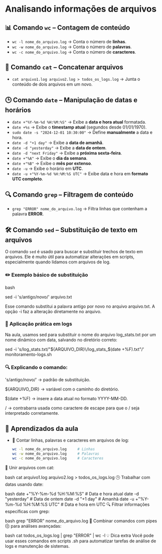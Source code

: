 # Analisando informações de arquivos

## 📊 Comando `wc` – Contagem de conteúdo

- `wc -l nome_do_arquivo.log` → Conta o número de **linhas**.
- `wc -w nome_do_arquivo.log` → Conta o número de **palavras**.
- `wc -c nome_do_arquivo.log` → Conta o número de **caracteres**.

## 📁 Comando `cat` – Concatenar arquivos

- `cat arquivo1.log arquivo2.log > todos_os_logs.log` → Junta o conteúdo de dois arquivos em um novo.

## 🕒 Comando `date` – Manipulação de datas e horários

- `date +"%Y-%m-%d %H:%M:%S"` → Exibe a **data e hora atual** formatada.
- `date +%s` → Exibe o **timestamp atual** (segundos desde 01/01/1970).
- `sudo date -s "2024-12-01 10:30:00"` → Define **manualmente** a data e hora.
- `date -d "+1 day"` → Exibe a **data de amanhã**.
- `date -d "yesterday"` → Exibe a **data de ontem**.
- `date -d "next Friday"` → Exibe a **próxima sexta-feira**.
- `date +"%A"` → Exibe o **dia da semana**.
- `date +"%B"` → Exibe o **mês por extenso**.
- `date -u` → Exibe o horário em **UTC**.
- `date -u +"%Y-%m-%d %H:%M:%S UTC"` → Exibe data e hora em **formato UTC completo**.

## 🔍 Comando `grep` – Filtragem de conteúdo

- `grep "ERROR" nome_do_arquivo.log` → Filtra linhas que contenham a palavra **ERROR**.

## 🛠️ Comando `sed` – Substituição de texto em arquivos

O comando `sed` é usado para buscar e substituir trechos de texto em arquivos. Ele é muito útil para automatizar alterações em scripts, especialmente quando lidamos com arquivos de log.

### ✏️ Exemplo básico de substituição

bash

sed -i 's/antigo/novo/' arquivo.txt

Esse comando substitui a palavra antigo por novo no arquivo arquivo.txt. A opção -i faz a alteração diretamente no arquivo.

### 📁 Aplicação prática em logs
Na aula, usamos sed para substituir o nome do arquivo log_stats.txt por um nome dinâmico com data, salvando no diretório correto:

sed -i 's/log_stats.txt/"${ARQUIVO_DIR}\/log_stats_$(date +%F).txt"/' monitoramento-logs.sh

### 🔍 Explicando o comando:

's/antigo/novo/' → padrão de substituição.

${ARQUIVO_DIR} → variável com o caminho do diretório.

$(date +%F) → insere a data atual no formato YYYY-MM-DD.

\/ → contrabarra usada como caractere de escape para que o / seja interpretado corretamente.

## 🧠 Aprendizados da aula

- 📏 Contar linhas, palavras e caracteres em arquivos de log:
  ```bash
  wc -l nome_do_arquivo.log     # Linhas
  wc -w nome_do_arquivo.log     # Palavras
  wc -c nome_do_arquivo.log     # Caracteres
📎 Unir arquivos com cat:

bash
cat arquivo1.log arquivo2.log > todos_os_logs.log
🕒 Trabalhar com datas usando date:

bash
date +"%Y-%m-%d %H:%M:%S"     # Data e hora atual
date -d "yesterday"           # Data de ontem
date -d "+1 day"              # Amanhã
date -u +"%Y-%m-%d %H:%M:%S UTC"  # Data e hora em UTC
🔍 Filtrar informações específicas com grep:

bash
grep "ERROR" nome_do_arquivo.log
🔗 Combinar comandos com pipes (|) para análises avançadas:

bash
cat todos_os_logs.log | grep "ERROR" | wc -l
💡 Dica extra
Você pode usar esses comandos em scripts .sh para automatizar tarefas de análise de logs e manutenção de sistemas.
